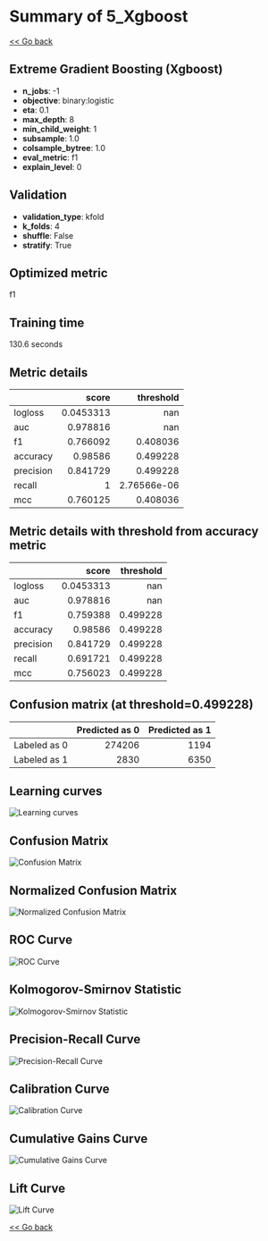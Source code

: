 # Summary of 5_Xgboost

[<< Go back](../README.md)


## Extreme Gradient Boosting (Xgboost)
- **n_jobs**: -1
- **objective**: binary:logistic
- **eta**: 0.1
- **max_depth**: 8
- **min_child_weight**: 1
- **subsample**: 1.0
- **colsample_bytree**: 1.0
- **eval_metric**: f1
- **explain_level**: 0

## Validation
 - **validation_type**: kfold
 - **k_folds**: 4
 - **shuffle**: False
 - **stratify**: True

## Optimized metric
f1

## Training time

130.6 seconds

## Metric details
|           |     score |     threshold |
|:----------|----------:|--------------:|
| logloss   | 0.0453313 | nan           |
| auc       | 0.978816  | nan           |
| f1        | 0.766092  |   0.408036    |
| accuracy  | 0.98586   |   0.499228    |
| precision | 0.841729  |   0.499228    |
| recall    | 1         |   2.76566e-06 |
| mcc       | 0.760125  |   0.408036    |


## Metric details with threshold from accuracy metric
|           |     score |   threshold |
|:----------|----------:|------------:|
| logloss   | 0.0453313 |  nan        |
| auc       | 0.978816  |  nan        |
| f1        | 0.759388  |    0.499228 |
| accuracy  | 0.98586   |    0.499228 |
| precision | 0.841729  |    0.499228 |
| recall    | 0.691721  |    0.499228 |
| mcc       | 0.756023  |    0.499228 |


## Confusion matrix (at threshold=0.499228)
|              |   Predicted as 0 |   Predicted as 1 |
|:-------------|-----------------:|-----------------:|
| Labeled as 0 |           274206 |             1194 |
| Labeled as 1 |             2830 |             6350 |

## Learning curves
![Learning curves](learning_curves.png)
## Confusion Matrix

![Confusion Matrix](confusion_matrix.png)


## Normalized Confusion Matrix

![Normalized Confusion Matrix](confusion_matrix_normalized.png)


## ROC Curve

![ROC Curve](roc_curve.png)


## Kolmogorov-Smirnov Statistic

![Kolmogorov-Smirnov Statistic](ks_statistic.png)


## Precision-Recall Curve

![Precision-Recall Curve](precision_recall_curve.png)


## Calibration Curve

![Calibration Curve](calibration_curve_curve.png)


## Cumulative Gains Curve

![Cumulative Gains Curve](cumulative_gains_curve.png)


## Lift Curve

![Lift Curve](lift_curve.png)



[<< Go back](../README.md)
